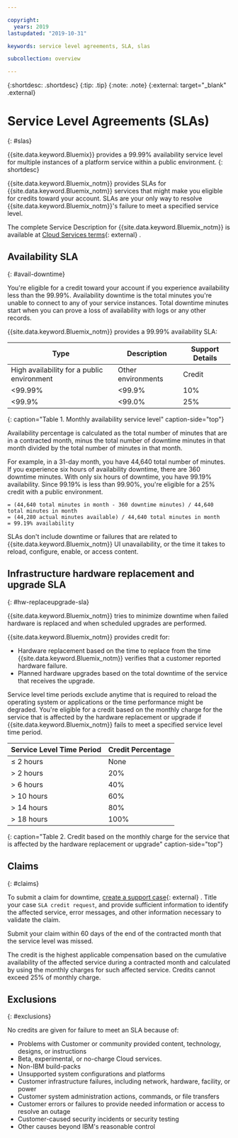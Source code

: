 ```yaml
---

copyright:
  years: 2019
lastupdated: "2019-10-31"

keywords: service level agreements, SLA, slas

subcollection: overview

---
```


{:shortdesc: .shortdesc}
{:tip: .tip}
{:note: .note}
{:external: target="_blank" .external}


# Service Level Agreements (SLAs)
{: #slas} 

{{site.data.keyword.Bluemix}} provides a 99.99% availability service level for multiple instances of a platform service within a public environment.
{: shortdesc}

{{site.data.keyword.Bluemix_notm}} provides SLAs for {{site.data.keyword.Bluemix_notm}} services that might make you eligible for credits toward your account. SLAs are your only way to resolve {{site.data.keyword.Bluemix_notm}}'s failure to meet a specified service level. 

The complete Service Description for {{site.data.keyword.Bluemix_notm}} is available at [Cloud Services terms](http://www-03.ibm.com/software/sla/sladb.nsf/sla/bm){: external} .

## Availability SLA 
{: #avail-downtime}

You're eligible for a credit toward your account if you experience availability less than the 99.99%. Availability downtime is the total minutes you're unable to connect to any of your service instances. Total downtime minutes start when you can prove a loss of availability with logs or any other records.

{{site.data.keyword.Bluemix_notm}} provides a 99.99% availability SLA: 

| Type	                                     | Description	      | Support Details|
|--------------------------------------------|--------------------|----------------|
| High availability for a public environment | Other environments | Credit         |
| <99.99%                                    |<99.9%              |10%             |
| <99.9%                                    |<99.0%              |25%             |
{: caption="Table 1. Monthly availability service level" caption-side="top"}

Availability percentage is calculated as the total number of minutes that are in a contracted month, minus the total number of downtime minutes in that month divided by the total number of minutes in that month. 

For example, in a 31-day month, you have 44,640 total number of minutes. If you experience six hours of availability downtime, there are 360 downtime minutes. With only six hours of downtime, you have 99.19% availability. Since 99.19% is less than 99.90%, you're eligible for a 25% credit with a public environment.   

```
= (44,640 total minutes in month - 360 downtime minutes) / 44,640 total minutes in month
= (44,280 actual minutes available) / 44,640 total minutes in month
= 99.19% availability
```

SLAs don't include downtime or failures that are related to {{site.data.keyword.Bluemix_notm}} UI unavailability, or the time it takes to reload, configure, enable, or access content.

## Infrastructure hardware replacement and upgrade SLA
{: #hw-replaceupgrade-sla}

{{site.data.keyword.Bluemix_notm}} tries to minimize downtime when failed hardware is replaced and when scheduled upgrades are performed. 

{{site.data.keyword.Bluemix_notm}} provides credit for: 
- Hardware replacement based on the time to replace from the time {{site.data.keyword.Bluemix_notm}} verifies that a customer reported hardware failure.
- Planned hardware upgrades based on the total downtime of the service that receives the upgrade. 

Service level time periods exclude anytime that is required to reload the operating system or applications or the time performance might be degraded. You're eligible for a credit based on the monthly charge for the service that is affected by the hardware replacement or upgrade if {{site.data.keyword.Bluemix_notm}} fails to meet a specified service level time period.

| Service Level Time Period | Credit Percentage |
|---------------------------|----------------|
| ≤ 2 hours                 | None           |
| > 2 hours                 | 20%            |
| > 6 hours                 | 40%            |
| > 10 hours                | 60%            |
| > 14 hours                | 80%            |
| > 18 hours                | 100%            |
{: caption="Table 2. Credit based on the monthly charge for the service that is affected by the hardware replacement or upgrade" caption-side="top"}

## Claims
{: #claims}

To submit a claim for downtime, [create a support case](https://cloud.ibm.com/unifiedsupport/cases/add){: external} . Title your case `SLA credit request`, and provide sufficient information to identify the affected service, error messages, and other information necessary to validate the claim.

Submit your claim within 60 days of the end of the contracted month that the service level was missed.  

The credit is the highest applicable compensation based on the cumulative availability of the affected service during a contracted month and calculated by using the monthly charges for such affected service. Credits cannot exceed 25% of monthly charge.

## Exclusions
{: #exclusions}

No credits are given for failure to meet an SLA because of:
- Problems with Customer or community provided content, technology, designs, or instructions
- Beta, experimental, or no-charge Cloud services.
- Non-IBM build-packs
- Unsupported system configurations and platforms
- Customer infrastructure failures, including network, hardware, facility, or power
- Customer system administration actions, commands, or file transfers
- Customer errors or failures to provide needed information or access to resolve an outage
- Customer-caused security incidents or security testing
- Other causes beyond IBM's reasonable control

